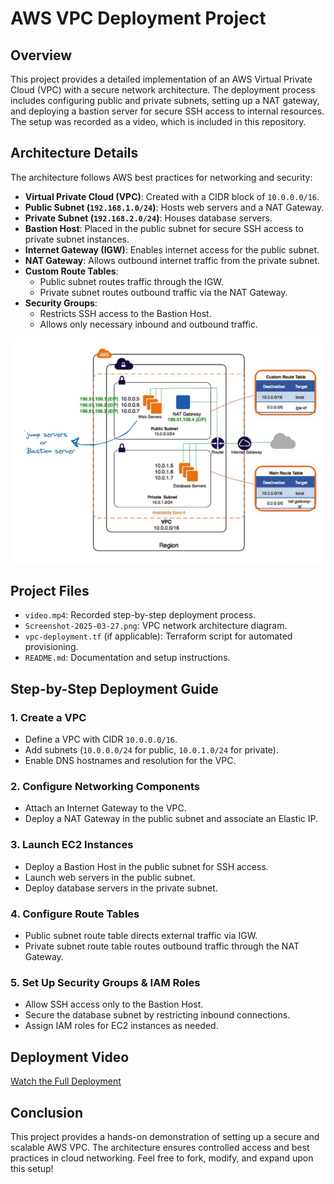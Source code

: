 # AWS VPC Deployment Project

## Overview
This project provides a detailed implementation of an AWS Virtual Private Cloud (VPC) with a secure network architecture. The deployment process includes configuring public and private subnets, setting up a NAT gateway, and deploying a bastion server for secure SSH access to internal resources. The setup was recorded as a video, which is included in this repository.

## Architecture Details
The architecture follows AWS best practices for networking and security:
- **Virtual Private Cloud (VPC)**: Created with a CIDR block of `10.0.0.0/16`.
- **Public Subnet (`192.168.1.0/24`)**: Hosts web servers and a NAT Gateway.
- **Private Subnet (`192.168.2.0/24`)**: Houses database servers.
- **Bastion Host**: Placed in the public subnet for secure SSH access to private subnet instances.
- **Internet Gateway (IGW)**: Enables internet access for the public subnet.
- **NAT Gateway**: Allows outbound internet traffic from the private subnet.
- **Custom Route Tables**:
  - Public subnet routes traffic through the IGW.
  - Private subnet routes outbound traffic via the NAT Gateway.
- **Security Groups**:
  - Restricts SSH access to the Bastion Host.
  - Allows only necessary inbound and outbound traffic.

![VPC Architecture](./Screenshot-2025-03-27.png)

## Project Files
- `video.mp4`: Recorded step-by-step deployment process.
- `Screenshot-2025-03-27.png`: VPC network architecture diagram.
- `vpc-deployment.tf` (if applicable): Terraform script for automated provisioning.
- `README.md`: Documentation and setup instructions.

## Step-by-Step Deployment Guide
### 1. Create a VPC
- Define a VPC with CIDR `10.0.0.0/16`.
- Add subnets (`10.0.0.0/24` for public, `10.0.1.0/24` for private).
- Enable DNS hostnames and resolution for the VPC.

### 2. Configure Networking Components
- Attach an Internet Gateway to the VPC.
- Deploy a NAT Gateway in the public subnet and associate an Elastic IP.

### 3. Launch EC2 Instances
- Deploy a Bastion Host in the public subnet for SSH access.
- Launch web servers in the public subnet.
- Deploy database servers in the private subnet.

### 4. Configure Route Tables
- Public subnet route table directs external traffic via IGW.
- Private subnet route table routes outbound traffic through the NAT Gateway.

### 5. Set Up Security Groups & IAM Roles
- Allow SSH access only to the Bastion Host.
- Secure the database subnet by restricting inbound connections.
- Assign IAM roles for EC2 instances as needed.

## Deployment Video
[Watch the Full Deployment](https://drive.google.com/file/d/1eeOMBs2Jikvnr1dV8FLNc_STp9MIAbC3/view?usp=sharing)

## Conclusion
This project provides a hands-on demonstration of setting up a secure and scalable AWS VPC. The architecture ensures controlled access and best practices in cloud networking. Feel free to fork, modify, and expand upon this setup!

